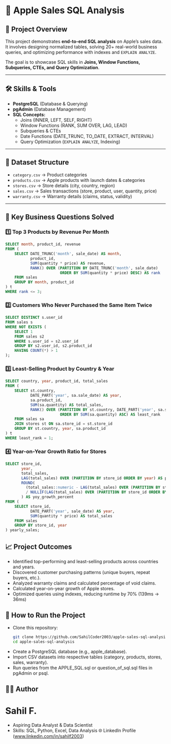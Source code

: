 # 🍏 Apple Sales SQL Analysis  

## 📌 Project Overview  
This project demonstrates **end-to-end SQL analysis** on Apple’s sales data.  
It involves designing normalized tables, solving 20+ real-world business queries, and optimizing performance with indexes and `EXPLAIN ANALYZE`.  

The goal is to showcase SQL skills in **Joins, Window Functions, Subqueries, CTEs, and Query Optimization**.  

---

## 🛠️ Skills & Tools  
- **PostgreSQL** (Database & Querying)  
- **pgAdmin** (Database Management)  
- **SQL Concepts:**  
  - Joins (INNER, LEFT, SELF, RIGHT)  
  - Window Functions (RANK, SUM OVER, LAG, LEAD)  
  - Subqueries & CTEs  
  - Date Functions (DATE_TRUNC, TO_DATE, EXTRACT, INTERVAL)  
  - Query Optimization (`EXPLAIN ANALYZE`, Indexing)  

---

## 📂 Dataset Structure  
- `category.csv` → Product categories  
- `products.csv` → Apple products with launch dates & categories  
- `stores.csv` → Store details (city, country, region)  
- `sales.csv` → Sales transactions (store, product, user, quantity, price)  
- `warranty.csv` → Warranty details (claims, status, validity)  

---

## 🔑 Key Business Questions Solved  

### 1️⃣ Top 3 Products by Revenue Per Month  
```sql
SELECT month, product_id, revenue
FROM (
    SELECT DATE_TRUNC('month', sale_date) AS month,
           product_id,
           SUM(quantity * price) AS revenue,
           RANK() OVER (PARTITION BY DATE_TRUNC('month', sale_date)
                        ORDER BY SUM(quantity * price) DESC) AS rank
    FROM sales
    GROUP BY month, product_id
) t
WHERE rank <= 3;
```
### 2️⃣ Customers Who Never Purchased the Same Item Twice
```sql
SELECT DISTINCT s.user_id
FROM sales s
WHERE NOT EXISTS (
    SELECT 1
    FROM sales s2
    WHERE s.user_id = s2.user_id
    GROUP BY s2.user_id, s2.product_id
    HAVING COUNT(*) > 1
);

```
### 3️⃣ Least-Selling Product by Country & Year
```sql
SELECT country, year, product_id, total_sales
FROM (
    SELECT st.country,
           DATE_PART('year', sa.sale_date) AS year,
           sa.product_id,
           SUM(sa.quantity) AS total_sales,
           RANK() OVER (PARTITION BY st.country, DATE_PART('year', sa.sale_date)
                        ORDER BY SUM(sa.quantity) ASC) AS least_rank
    FROM sales sa
    JOIN stores st ON sa.store_id = st.store_id
    GROUP BY st.country, year, sa.product_id
) t
WHERE least_rank = 1;

```
### 4️⃣ Year-on-Year Growth Ratio for Stores
```sql
SELECT store_id,
       year,
       total_sales,
       LAG(total_sales) OVER (PARTITION BY store_id ORDER BY year) AS prev_year_sales,
       ROUND(
         (total_sales::numeric - LAG(total_sales) OVER (PARTITION BY store_id ORDER BY year)) 
         / NULLIF(LAG(total_sales) OVER (PARTITION BY store_id ORDER BY year), 0) * 100, 2
       ) AS yoy_growth_percent
FROM (
    SELECT store_id,
           DATE_PART('year', sale_date) AS year,
           SUM(quantity * price) AS total_sales
    FROM sales
    GROUP BY store_id, year
) yearly_sales;

```
## 📈 Project Outcomes
- Identified top-performing and least-selling products across countries and years.
- Discovered customer purchasing patterns (unique buyers, repeat buyers, etc.).
- Analyzed warranty claims and calculated percentage of void claims.
- Calculated year-on-year growth of Apple stores.
- Optimized queries using indexes, reducing runtime by 70% (139ms → 36ms)

  
## 🚀 How to Run the Project
- Clone this repository:
   ```bash
   git clone https://github.com/SahilCoder2003/apple-sales-sql-analysis.git
   cd apple-sales-sql-analysis
- Create a PostgreSQL database (e.g., apple_database).
- Import CSV datasets into respective tables (category, products, stores, sales, warranty).
- Run queries from the APPLE_SQL.sql or question_of_sql.sql files in pgAdmin or psql.
  
##  🧑‍💻 Author 
# Sahil F.
- Aspiring Data Analyst & Data Scientist
- Skills: SQL, Python, Excel, Data Analysis
🌐 LinkedIn Profile
 (www.linkedin.com/in/sahilf2003)

